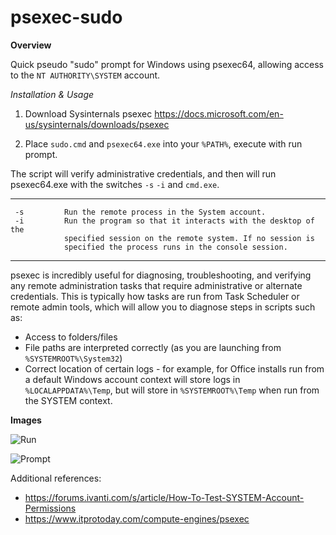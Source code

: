 # psexec-sudo
**Overview**

Quick pseudo "sudo" prompt for Windows using psexec64, allowing access to the `NT AUTHORITY\SYSTEM` account.

*Installation & Usage*

1. Download Sysinternals psexec
https://docs.microsoft.com/en-us/sysinternals/downloads/psexec

2. Place `sudo.cmd` and `psexec64.exe` into your `%PATH%`, execute with run prompt.

The script will verify administrative credentials, and then will run psexec64.exe with the switches `-s` `-i` and `cmd.exe`.
***
     -s         Run the remote process in the System account.
     -i         Run the program so that it interacts with the desktop of the
                specified session on the remote system. If no session is
                specified the process runs in the console session.
***

psexec is incredibly useful for diagnosing, troubleshooting, and verifying any remote administration tasks that require administrative or alternate credentials.
This is typically how tasks are run from Task Scheduler or remote admin tools, which will allow you to diagnose steps in scripts such as:
* Access to folders/files
* File paths are interpreted correctly (as you are launching from `%SYSTEMROOT%\System32`)
* Correct location of certain logs - for example, for Office installs run from a default Windows account context will store logs in `%LOCALAPPDATA%\Temp`, but will store in `%SYSTEMROOT%\Temp` when run from the SYSTEM context.

**Images**

![Run](https://i.imgur.com/HUwVHes.png)

![Prompt](https://i.imgur.com/waeiZNU.png)

Additional references:
* https://forums.ivanti.com/s/article/How-To-Test-SYSTEM-Account-Permissions
* https://www.itprotoday.com/compute-engines/psexec
